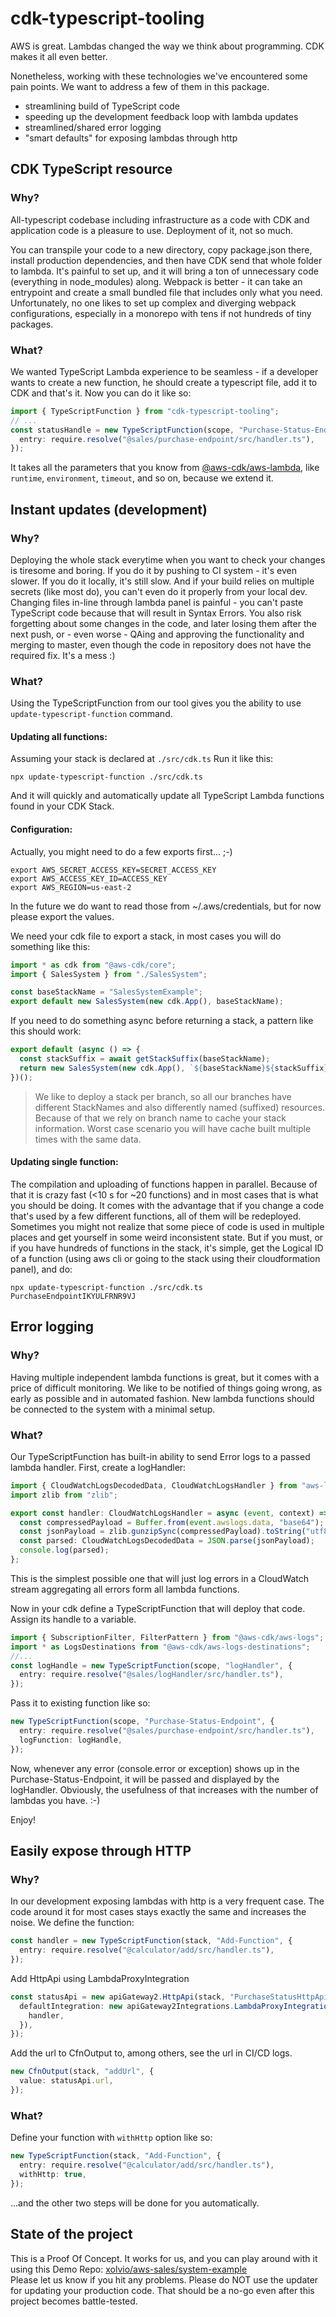# cdk-typescript-tooling

AWS is great.
Lambdas changed the way we think about programming.
CDK makes it all even better.

Nonetheless, working with these technologies we've encountered some pain points. We want to address a few of them in this package.

- streamlining build of TypeScript code
- speeding up the development feedback loop with lambda updates
- streamlined/shared error logging
- "smart defaults" for exposing lambdas through http

## CDK TypeScript resource

### Why?

All-typescript codebase including infrastructure as a code with CDK and application code is a pleasure to use.
Deployment of it, not so much.

You can transpile your code to a new directory, copy package.json there, install production dependencies, and then have CDK send that whole folder to lambda. It's painful to set up, and it will bring a ton of unnecessary code (everything in node_modules) along.
Webpack is better - it can take an entrypoint and create a small bundled file that includes only what you need.
Unfortunately, no one likes to set up complex and diverging webpack configurations, especially in a monorepo with tens if not hundreds of tiny packages.

### What?

We wanted TypeScript Lambda experience to be seamless - if a developer wants to create a new function, he should create a typescript file, add it to CDK and that's it. Now you can do it like so:

```typescript
import { TypeScriptFunction } from "cdk-typescript-tooling";
// ...
const statusHandle = new TypeScriptFunction(scope, "Purchase-Status-Endpoint", {
  entry: require.resolve("@sales/purchase-endpoint/src/handler.ts"),
});
```

It takes all the parameters that you know from [@aws-cdk/aws-lambda](https://docs.aws.amazon.com/cdk/api/latest/docs/aws-lambda-readme.html), like `runtime`, `environment`, `timeout`, and so on, because we extend it.

## Instant updates (development)

### Why?

Deploying the whole stack everytime when you want to check your changes is tiresome and boring.
If you do it by pushing to CI system - it's even slower.
If you do it locally, it's still slow. And if your build relies on multiple secrets (like most do), you can't even do it properly from your local dev.
Changing files in-line through lambda panel is painful - you can't paste TypeScript code because that will result in Syntax Errors. You also risk forgetting about some changes in the code, and later losing them after the next push, or - even worse - QAing and approving the functionality and merging to master, even though the code in repository does not have the required fix. It's a mess :)

### What?

Using the TypeScriptFunction from our tool gives you the ability to use `update-typescript-function` command.

#### Updating all functions:

Assuming your stack is declared at `./src/cdk.ts` Run it like this:

```
npx update-typescript-function ./src/cdk.ts
```

And it will quickly and automatically update all TypeScript Lambda functions found in your CDK Stack.

#### Configuration:

Actually, you might need to do a few exports first... ;-)

```
export AWS_SECRET_ACCESS_KEY=SECRET_ACCESS_KEY
export AWS_ACCESS_KEY_ID=ACCESS_KEY
export AWS_REGION=us-east-2
```

In the future we do want to read those from ~/.aws/credentials, but for now please export the values.

We need your cdk file to export a stack, in most cases you will do something like this:

```typescript
import * as cdk from "@aws-cdk/core";
import { SalesSystem } from "./SalesSystem";

const baseStackName = "SalesSystemExample";
export default new SalesSystem(new cdk.App(), baseStackName);
```

If you need to do something async before returning a stack, a pattern like this should work:

```typescript
export default (async () => {
  const stackSuffix = await getStackSuffix(baseStackName);
  return new SalesSystem(new cdk.App(), `${baseStackName}${stackSuffix}`);
})();
```

> We like to deploy a stack per branch, so all our branches have different StackNames and also differently named (suffixed) resources. Because of that we rely on branch name to cache your stack information. Worst case scenario you will have cache built multiple times with the same data.

#### Updating single function:

The compilation and uploading of functions happen in parallel. Because of that it is crazy fast (<10 s for ~20 functions) and in most cases that is what you should be doing. It comes with the advantage that if you change a code that's used by a few different functions, all of them will be redeployed. Sometimes you might not realize that some piece of code is used in multiple places and get yourself in some weird inconsistent state.
But if you must, or if you have hundreds of functions in the stack, it's simple, get the Logical ID of a function (using aws cli or going to the stack using their cloudformation panel), and do:

```
npx update-typescript-function ./src/cdk.ts PurchaseEndpointIKYULFRNR9VJ
```

## Error logging

### Why?

Having multiple independent lambda functions is great, but it comes with a price of difficult monitoring.
We like to be notified of things going wrong, as early as possible and in automated fashion. New lambda functions should be connected to the system with a minimal setup.

### What?

Our TypeScriptFunction has built-in ability to send Error logs to a passed lambda handler.
First, create a logHandler:

```typescript
import { CloudWatchLogsDecodedData, CloudWatchLogsHandler } from "aws-lambda";
import zlib from "zlib";

export const handler: CloudWatchLogsHandler = async (event, context) => {
  const compressedPayload = Buffer.from(event.awslogs.data, "base64");
  const jsonPayload = zlib.gunzipSync(compressedPayload).toString("utf8");
  const parsed: CloudWatchLogsDecodedData = JSON.parse(jsonPayload);
  console.log(parsed);
};
```

This is the simplest possible one that will just log errors in a CloudWatch stream aggregating all errors form all lambda functions.

Now in your cdk define a TypeScriptFunction that will deploy that code. Assign its handle to a variable.

```typescript
import { SubscriptionFilter, FilterPattern } from "@aws-cdk/aws-logs";
import * as LogsDestinations from "@aws-cdk/aws-logs-destinations";
//...
const logHandle = new TypeScriptFunction(scope, "logHandler", {
  entry: require.resolve("@sales/logHandler/src/handler.ts"),
});
```

Pass it to existing function like so:

```typescript
new TypeScriptFunction(scope, "Purchase-Status-Endpoint", {
  entry: require.resolve("@sales/purchase-endpoint/src/handler.ts"),
  logFunction: logHandle,
});
```

Now, whenever any error (console.error or exception) shows up in the Purchase-Status-Endpoint, it will be passed and displayed by the logHandler.
Obviously, the usefulness of that increases with the number of lambdas you have. :-)

Enjoy!

## Easily expose through HTTP

### Why?

In our development exposing lambdas with http is a very frequent case. The code around it for most cases stays exactly the same and increases the noise.
We define the function:

```typescript
const handler = new TypeScriptFunction(stack, "Add-Function", {
  entry: require.resolve("@calculator/add/src/handler.ts"),
});
```

Add HttpApi using LambdaProxyIntegration

```typescript
const statusApi = new apiGateway2.HttpApi(stack, "PurchaseStatusHttpApi", {
  defaultIntegration: new apiGateway2Integrations.LambdaProxyIntegration({
    handler,
  }),
});
```

Add the url to CfnOutput to, among others, see the url in CI/CD logs.

```typescript
new CfnOutput(stack, "addUrl", {
  value: statusApi.url,
});
```

### What?

Define your function with `withHttp` option like so:

```typescript
new TypeScriptFunction(stack, "Add-Function", {
  entry: require.resolve("@calculator/add/src/handler.ts"),
  withHttp: true,
});
```

...and the other two steps will be done for you automatically.

## State of the project

This is a Proof Of Concept. It works for us, and you can play around with it using this Demo Repo: [xolvio/aws-sales/system-example](https://github.com/xolvio/aws-sales-system-example/tree/async-invocation)  
Please let us know if you hit any problems.
Please do NOT use the updater for updating your production code. That should be a no-go even after this project becomes battle-tested.
